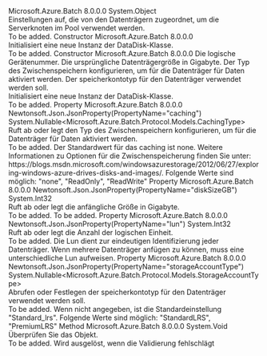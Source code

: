 <Type Name="DataDisk" FullName="Microsoft.Azure.Batch.Protocol.Models.DataDisk">
  <TypeSignature Language="C#" Value="public class DataDisk" />
  <TypeSignature Language="ILAsm" Value=".class public auto ansi beforefieldinit DataDisk extends System.Object" />
  <TypeSignature Language="DocId" Value="T:Microsoft.Azure.Batch.Protocol.Models.DataDisk" />
  <TypeSignature Language="VB.NET" Value="Public Class DataDisk" />
  <TypeSignature Language="F#" Value="type DataDisk = class" />
  <AssemblyInfo>
    <AssemblyName>Microsoft.Azure.Batch</AssemblyName>
    <AssemblyVersion>8.0.0.0</AssemblyVersion>
  </AssemblyInfo>
  <Base>
    <BaseTypeName>System.Object</BaseTypeName>
  </Base>
  <Interfaces />
  <Docs>
    <summary>
            Einstellungen auf, die von den Datenträgern zugeordnet, um die Serverknoten im Pool verwendet werden.
            </summary>
    <remarks>To be added.</remarks>
  </Docs>
  <Members>
    <Member MemberName=".ctor">
      <MemberSignature Language="C#" Value="public DataDisk ();" />
      <MemberSignature Language="ILAsm" Value=".method public hidebysig specialname rtspecialname instance void .ctor() cil managed" />
      <MemberSignature Language="DocId" Value="M:Microsoft.Azure.Batch.Protocol.Models.DataDisk.#ctor" />
      <MemberSignature Language="VB.NET" Value="Public Sub New ()" />
      <MemberType>Constructor</MemberType>
      <AssemblyInfo>
        <AssemblyName>Microsoft.Azure.Batch</AssemblyName>
        <AssemblyVersion>8.0.0.0</AssemblyVersion>
      </AssemblyInfo>
      <Parameters />
      <Docs>
        <summary>
            Initialisiert eine neue Instanz der DataDisk-Klasse.
            </summary>
        <remarks>To be added.</remarks>
      </Docs>
    </Member>
    <Member MemberName=".ctor">
      <MemberSignature Language="C#" Value="public DataDisk (int lun, int diskSizeGB, Nullable&lt;Microsoft.Azure.Batch.Protocol.Models.CachingType&gt; caching = null, Nullable&lt;Microsoft.Azure.Batch.Protocol.Models.StorageAccountType&gt; storageAccountType = null);" />
      <MemberSignature Language="ILAsm" Value=".method public hidebysig specialname rtspecialname instance void .ctor(int32 lun, int32 diskSizeGB, valuetype System.Nullable`1&lt;valuetype Microsoft.Azure.Batch.Protocol.Models.CachingType&gt; caching, valuetype System.Nullable`1&lt;valuetype Microsoft.Azure.Batch.Protocol.Models.StorageAccountType&gt; storageAccountType) cil managed" />
      <MemberSignature Language="DocId" Value="M:Microsoft.Azure.Batch.Protocol.Models.DataDisk.#ctor(System.Int32,System.Int32,System.Nullable{Microsoft.Azure.Batch.Protocol.Models.CachingType},System.Nullable{Microsoft.Azure.Batch.Protocol.Models.StorageAccountType})" />
      <MemberSignature Language="VB.NET" Value="Public Sub New (lun As Integer, diskSizeGB As Integer, Optional caching As Nullable(Of CachingType) = null, Optional storageAccountType As Nullable(Of StorageAccountType) = null)" />
      <MemberSignature Language="F#" Value="new Microsoft.Azure.Batch.Protocol.Models.DataDisk : int * int * Nullable&lt;Microsoft.Azure.Batch.Protocol.Models.CachingType&gt; * Nullable&lt;Microsoft.Azure.Batch.Protocol.Models.StorageAccountType&gt; -&gt; Microsoft.Azure.Batch.Protocol.Models.DataDisk" Usage="new Microsoft.Azure.Batch.Protocol.Models.DataDisk (lun, diskSizeGB, caching, storageAccountType)" />
      <MemberType>Constructor</MemberType>
      <AssemblyInfo>
        <AssemblyName>Microsoft.Azure.Batch</AssemblyName>
        <AssemblyVersion>8.0.0.0</AssemblyVersion>
      </AssemblyInfo>
      <Parameters>
        <Parameter Name="lun" Type="System.Int32" />
        <Parameter Name="diskSizeGB" Type="System.Int32" />
        <Parameter Name="caching" Type="System.Nullable&lt;Microsoft.Azure.Batch.Protocol.Models.CachingType&gt;" />
        <Parameter Name="storageAccountType" Type="System.Nullable&lt;Microsoft.Azure.Batch.Protocol.Models.StorageAccountType&gt;" />
      </Parameters>
      <Docs>
        <param name="lun">Die logische Gerätenummer.</param>
        <param name="diskSizeGB">Die ursprüngliche Datenträgergröße in Gigabyte.</param>
        <param name="caching">Der Typ des Zwischenspeichern konfigurieren, um für die Datenträger für Daten aktiviert werden.</param>
        <param name="storageAccountType">Der speicherkontotyp für den Datenträger verwendet werden soll.</param>
        <summary>
            Initialisiert eine neue Instanz der DataDisk-Klasse.
            </summary>
        <remarks>To be added.</remarks>
      </Docs>
    </Member>
    <Member MemberName="Caching">
      <MemberSignature Language="C#" Value="public Nullable&lt;Microsoft.Azure.Batch.Protocol.Models.CachingType&gt; Caching { get; set; }" />
      <MemberSignature Language="ILAsm" Value=".property instance valuetype System.Nullable`1&lt;valuetype Microsoft.Azure.Batch.Protocol.Models.CachingType&gt; Caching" />
      <MemberSignature Language="DocId" Value="P:Microsoft.Azure.Batch.Protocol.Models.DataDisk.Caching" />
      <MemberSignature Language="VB.NET" Value="Public Property Caching As Nullable(Of CachingType)" />
      <MemberSignature Language="F#" Value="member this.Caching : Nullable&lt;Microsoft.Azure.Batch.Protocol.Models.CachingType&gt; with get, set" Usage="Microsoft.Azure.Batch.Protocol.Models.DataDisk.Caching" />
      <MemberType>Property</MemberType>
      <AssemblyInfo>
        <AssemblyName>Microsoft.Azure.Batch</AssemblyName>
        <AssemblyVersion>8.0.0.0</AssemblyVersion>
      </AssemblyInfo>
      <Attributes>
        <Attribute>
          <AttributeName>Newtonsoft.Json.JsonProperty(PropertyName="caching")</AttributeName>
        </Attribute>
      </Attributes>
      <ReturnValue>
        <ReturnType>System.Nullable&lt;Microsoft.Azure.Batch.Protocol.Models.CachingType&gt;</ReturnType>
      </ReturnValue>
      <Docs>
        <summary>
            Ruft ab oder legt den Typ des Zwischenspeichern konfigurieren, um für die Datenträger für Daten aktiviert werden.
            </summary>
        <value>To be added.</value>
        <remarks>
            Der Standardwert für das caching ist none. Weitere Informationen zu Optionen für die Zwischenspeicherung finden Sie unter: https://blogs.msdn.microsoft.com/windowsazurestorage/2012/06/27/exploring-windows-azure-drives-disks-and-images/.
            Folgende Werte sind möglich: "none", "ReadOnly", "ReadWrite"
            </remarks>
      </Docs>
    </Member>
    <Member MemberName="DiskSizeGB">
      <MemberSignature Language="C#" Value="public int DiskSizeGB { get; set; }" />
      <MemberSignature Language="ILAsm" Value=".property instance int32 DiskSizeGB" />
      <MemberSignature Language="DocId" Value="P:Microsoft.Azure.Batch.Protocol.Models.DataDisk.DiskSizeGB" />
      <MemberSignature Language="VB.NET" Value="Public Property DiskSizeGB As Integer" />
      <MemberSignature Language="F#" Value="member this.DiskSizeGB : int with get, set" Usage="Microsoft.Azure.Batch.Protocol.Models.DataDisk.DiskSizeGB" />
      <MemberType>Property</MemberType>
      <AssemblyInfo>
        <AssemblyName>Microsoft.Azure.Batch</AssemblyName>
        <AssemblyVersion>8.0.0.0</AssemblyVersion>
      </AssemblyInfo>
      <Attributes>
        <Attribute>
          <AttributeName>Newtonsoft.Json.JsonProperty(PropertyName="diskSizeGB")</AttributeName>
        </Attribute>
      </Attributes>
      <ReturnValue>
        <ReturnType>System.Int32</ReturnType>
      </ReturnValue>
      <Docs>
        <summary>
            Ruft ab oder legt die anfängliche Größe in Gigabyte.
            </summary>
        <value>To be added.</value>
        <remarks>To be added.</remarks>
      </Docs>
    </Member>
    <Member MemberName="Lun">
      <MemberSignature Language="C#" Value="public int Lun { get; set; }" />
      <MemberSignature Language="ILAsm" Value=".property instance int32 Lun" />
      <MemberSignature Language="DocId" Value="P:Microsoft.Azure.Batch.Protocol.Models.DataDisk.Lun" />
      <MemberSignature Language="VB.NET" Value="Public Property Lun As Integer" />
      <MemberSignature Language="F#" Value="member this.Lun : int with get, set" Usage="Microsoft.Azure.Batch.Protocol.Models.DataDisk.Lun" />
      <MemberType>Property</MemberType>
      <AssemblyInfo>
        <AssemblyName>Microsoft.Azure.Batch</AssemblyName>
        <AssemblyVersion>8.0.0.0</AssemblyVersion>
      </AssemblyInfo>
      <Attributes>
        <Attribute>
          <AttributeName>Newtonsoft.Json.JsonProperty(PropertyName="lun")</AttributeName>
        </Attribute>
      </Attributes>
      <ReturnValue>
        <ReturnType>System.Int32</ReturnType>
      </ReturnValue>
      <Docs>
        <summary>
            Ruft ab oder legt die Anzahl der logischen Einheit.
            </summary>
        <value>To be added.</value>
        <remarks>
            Die Lun dient zur eindeutigen Identifizierung jeder Datenträger. Wenn mehrere Datenträger anfügen zu können, muss eine unterschiedliche Lun aufweisen.
            </remarks>
      </Docs>
    </Member>
    <Member MemberName="StorageAccountType">
      <MemberSignature Language="C#" Value="public Nullable&lt;Microsoft.Azure.Batch.Protocol.Models.StorageAccountType&gt; StorageAccountType { get; set; }" />
      <MemberSignature Language="ILAsm" Value=".property instance valuetype System.Nullable`1&lt;valuetype Microsoft.Azure.Batch.Protocol.Models.StorageAccountType&gt; StorageAccountType" />
      <MemberSignature Language="DocId" Value="P:Microsoft.Azure.Batch.Protocol.Models.DataDisk.StorageAccountType" />
      <MemberSignature Language="VB.NET" Value="Public Property StorageAccountType As Nullable(Of StorageAccountType)" />
      <MemberSignature Language="F#" Value="member this.StorageAccountType : Nullable&lt;Microsoft.Azure.Batch.Protocol.Models.StorageAccountType&gt; with get, set" Usage="Microsoft.Azure.Batch.Protocol.Models.DataDisk.StorageAccountType" />
      <MemberType>Property</MemberType>
      <AssemblyInfo>
        <AssemblyName>Microsoft.Azure.Batch</AssemblyName>
        <AssemblyVersion>8.0.0.0</AssemblyVersion>
      </AssemblyInfo>
      <Attributes>
        <Attribute>
          <AttributeName>Newtonsoft.Json.JsonProperty(PropertyName="storageAccountType")</AttributeName>
        </Attribute>
      </Attributes>
      <ReturnValue>
        <ReturnType>System.Nullable&lt;Microsoft.Azure.Batch.Protocol.Models.StorageAccountType&gt;</ReturnType>
      </ReturnValue>
      <Docs>
        <summary>
            Abrufen oder Festlegen der speicherkontotyp für den Datenträger verwendet werden soll.
            </summary>
        <value>To be added.</value>
        <remarks>
            Wenn nicht angegeben, ist die Standardeinstellung "Standard_lrs". Folgende Werte sind möglich: "StandardLRS", "PremiumLRS"
            </remarks>
      </Docs>
    </Member>
    <Member MemberName="Validate">
      <MemberSignature Language="C#" Value="public virtual void Validate ();" />
      <MemberSignature Language="ILAsm" Value=".method public hidebysig newslot virtual instance void Validate() cil managed" />
      <MemberSignature Language="DocId" Value="M:Microsoft.Azure.Batch.Protocol.Models.DataDisk.Validate" />
      <MemberSignature Language="VB.NET" Value="Public Overridable Sub Validate ()" />
      <MemberSignature Language="F#" Value="abstract member Validate : unit -&gt; unit&#xA;override this.Validate : unit -&gt; unit" Usage="dataDisk.Validate " />
      <MemberType>Method</MemberType>
      <AssemblyInfo>
        <AssemblyName>Microsoft.Azure.Batch</AssemblyName>
        <AssemblyVersion>8.0.0.0</AssemblyVersion>
      </AssemblyInfo>
      <ReturnValue>
        <ReturnType>System.Void</ReturnType>
      </ReturnValue>
      <Parameters />
      <Docs>
        <summary>
            Überprüfen Sie das Objekt.
            </summary>
        <remarks>To be added.</remarks>
        <exception cref="T:Microsoft.Rest.ValidationException">
            Wird ausgelöst, wenn die Validierung fehlschlägt
            </exception>
      </Docs>
    </Member>
  </Members>
</Type>